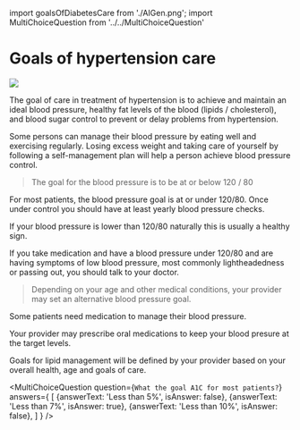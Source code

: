 import goalsOfDiabetesCare from './AIGen.png';
import MultiChoiceQuestion from '../../MultiChoiceQuestion'

# Goals of hypertension care

<img src={goalsOfDiabetesCare} />

The goal of care in treatment of hypertension is to achieve and
maintain an ideal blood pressure, healthy fat levels of the blood
(lipids / cholesterol), and blood sugar control to prevent or delay problems from
hypertension.

Some persons can manage their blood pressure by eating well and
exercising regularly. Losing excess weight and taking care of yourself
by following a self-management plan will help a person achieve blood
pressure control.

> The goal for the blood pressure is to be at or below 120 / 80

For most patients, the blood pressure goal is at or under 120/80. Once under control you should have at least yearly blood pressure checks.

If your blood pressure is lower than 120/80 naturally this is usually a healthy sign.

If you take medication and have a blood pressure under 120/80 and are having symptoms of low blood pressure, most commonly lightheadedness or passing out, you should talk to your doctor.

> Depending on your age and other medical conditions, your provider may set an alternative blood pressure goal.

Some patients need medication to manage their blood pressure.

Your provider may prescribe oral medications to keep
your blood presure at the target levels.

Goals for lipid management will be defined by your provider based on
your overall health, age and goals of care.


<MultiChoiceQuestion
question={`What the goal A1C for most patients?`}
answers={
[
{answerText: 'Less than 5%', isAnswer: false},
{answerText: 'Less than 7%', isAnswer: true},
{answerText: 'Less than 10%', isAnswer: false},
]
}
/>
